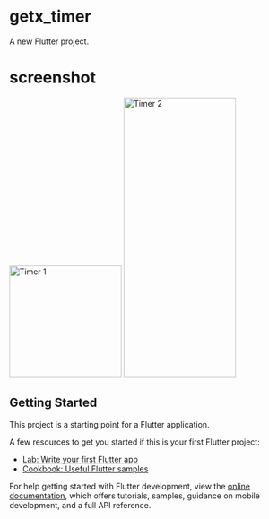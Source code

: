 # getx_timer

A new Flutter project.

# screenshot 
<!-- Timer 1 Image -->
<img src="https://github.com/jainamchauhan283/getx_timer/assets/116141155/bbe4785b-945e-4eef-9eca-9de15be7ed44" alt="Timer 1" width="200"/>
<!-- Timer 2 Image -->
<img src="https://github.com/jainamchauhan283/getx_timer/assets/116141155/b30c7962-f88f-48b0-8305-977d95d5d146" alt="Timer 2" height="500" width="200"/>



## Getting Started

This project is a starting point for a Flutter application.

A few resources to get you started if this is your first Flutter project:

- [Lab: Write your first Flutter app](https://docs.flutter.dev/get-started/codelab)
- [Cookbook: Useful Flutter samples](https://docs.flutter.dev/cookbook)

For help getting started with Flutter development, view the
[online documentation](https://docs.flutter.dev/), which offers tutorials,
samples, guidance on mobile development, and a full API reference.
